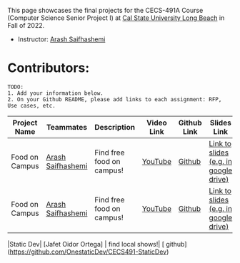 
This page showcases the final projects for the CECS-491A Course (Computer Science Senior Project I) at [Cal State University Long Beach](https://www.csulb.edu/) in Fall of 2022.

- Instructor: [Arash Saifhashemi](https://www.linkedin.com/in/ourarash/) 

# Contributors:

```
TODO:
1. Add your information below.
2. On your Github README, please add links to each assignment: RFP, Use cases, etc.
```


|Project Name| Teammates | Description |Video Link|Github Link|Slides Link|
| --- | --- | --- | --- | --- | --- |
| Food on Campus | [Arash Saifhashemi](https://www.linkedin.com/in/ourarash/)| Find free food on campus! | [YouTube](https://www.youtube.com/arisaif)|[Github](https://github.com/ourarash) | [Link to slides (e.g. in google drive)](http://myslides)|
| Food on Campus | [Arash Saifhashemi](https://www.linkedin.com/in/ourarash/)| Find free food on campus! | [YouTube](https://www.youtube.com/arisaif)|[Github](https://github.com/ourarash) | [Link to slides (e.g. in google drive)](http://myslides)|

|Static Dev| [Jafet Oidor Ortega] | find local shows!| [ github] (https://github.com/OnestaticDev/CECS491-StaticDev)
